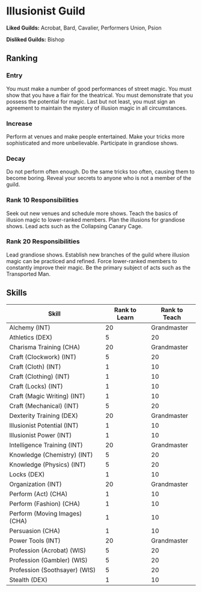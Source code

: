 # Illusionist Guild

**Liked Guilds:** Acrobat, Bard, Cavalier, Performers Union, Psion

**Disliked Guilds:** Bishop

## Ranking

### Entry

You must make a number of good performances of street magic. You must show that you have a flair for the theatrical. You must demonstrate that you possess the potential for magic. Last but not least, you must sign an agreement to maintain the mystery of illusion magic in all circumstances.

### Increase

Perform at venues and make people entertained. Make your tricks more sophisticated and more unbelievable. Participate in grandiose shows.

### Decay

Do not perform often enough. Do the same tricks too often, causing them to become boring. Reveal your secrets to anyone who is not a member of the guild.

### Rank 10 Responsibilities

Seek out new venues and schedule more shows. Teach the basics of illusion magic to lower-ranked members. Plan the illusions for grandiose shows. Lead acts such as the Collapsing Canary Cage.

### Rank 20 Responsibilities

Lead grandiose shows. Establish new branches of the guild where illusion magic can be practiced and refined. Force lower-ranked members to constantly improve their magic. Be the primary subject of acts such as the Transported Man.

## Skills

| Skill | Rank to Learn | Rank to Teach |
| ---   | ---           | ---           |
| Alchemy (INT) | 20 | Grandmaster
| Athletics (DEX) | 5 | 20
| Charisma Training (CHA) | 20 | Grandmaster
| Craft (Clockwork) (INT) | 5 | 20
| Craft (Cloth) (INT) | 1 | 10
| Craft (Clothing) (INT) | 1 | 10
| Craft (Locks) (INT) | 1 | 10
| Craft (Magic Writing) (INT) | 1 | 10
| Craft (Mechanical) (INT) | 5 | 20
| Dexterity Training (DEX) | 20 | Grandmaster
| Illusionist Potential (INT) | 1 | 10
| Illusionist Power (INT) | 1 | 10
| Intelligence Training (INT) | 20 | Grandmaster
| Knowledge (Chemistry) (INT) | 5 | 20
| Knowledge (Physics) (INT) | 5 | 20
| Locks (DEX) | 1 | 10
| Organization (INT) | 20 | Grandmaster
| Perform (Act) (CHA) | 1 | 10
| Perform (Fashion) (CHA) | 1 | 10
| Perform (Moving Images) (CHA) | 1 | 10
| Persuasion (CHA) | 1 | 10
| Power Tools (INT) | 20 | Grandmaster
| Profession (Acrobat) (WIS) | 5 | 20
| Profession (Gambler) (WIS) | 5 | 20
| Profession (Soothsayer) (WIS) | 5 | 20
| Stealth (DEX) | 1 | 10

